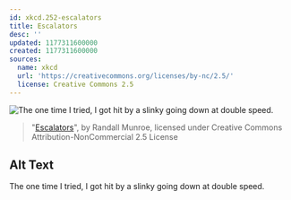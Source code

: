 ```yaml
---
id: xkcd.252-escalators
title: Escalators
desc: ''
updated: 1177311600000
created: 1177311600000
sources:
  name: xkcd
  url: 'https://creativecommons.org/licenses/by-nc/2.5/'
  license: Creative Commons 2.5
---
```

![The one time I tried, I got hit by a slinky going down at double speed.](https://imgs.xkcd.com/comics/escalators.png)
> "[Escalators](https://xkcd.com/252/)", by Randall Munroe, licensed under Creative Commons Attribution-NonCommercial 2.5 License

## Alt Text
The one time I tried, I got hit by a slinky going down at double speed.
